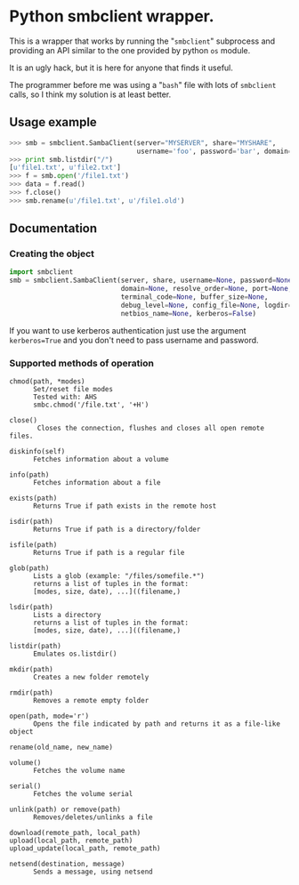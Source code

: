 # Python smbclient wrapper. 

This is a wrapper that works by running the "`smbclient`" subprocess and providing
an API similar to the one provided by python `os` module.

It is an ugly hack, but it is here for anyone that finds it useful.

The programmer before me was using a "`bash`" file with lots of `smbclient` calls, 
so I think my solution is at least better.

## Usage example 

```python
>>> smb = smbclient.SambaClient(server="MYSERVER", share="MYSHARE", 
                                username='foo', password='bar', domain='baz')
>>> print smb.listdir("/")
[u'file1.txt', u'file2.txt']
>>> f = smb.open('/file1.txt')
>>> data = f.read()
>>> f.close()
>>> smb.rename(u'/file1.txt', u'/file1.old')
```

## Documentation 

### Creating the object 

```python
import smbclient
smb = smbclient.SambaClient(server, share, username=None, password=None,
                            domain=None, resolve_order=None, port=None, ip=None,
                            terminal_code=None, buffer_size=None,
                            debug_level=None, config_file=None, logdir=None,
                            netbios_name=None, kerberos=False)
```

If you want to use kerberos authentication just use the argument 
`kerberos=True` and you don't need to pass username and password.

### Supported methods of operation 

```
chmod(path, *modes)
      Set/reset file modes
      Tested with: AHS
      smbc.chmod('/file.txt', '+H')
  
close()
       Closes the connection, flushes and closes all open remote files.
  
diskinfo(self)
      Fetches information about a volume
  
info(path)
      Fetches information about a file
  
exists(path)
      Returns True if path exists in the remote host

isdir(path)
      Returns True if path is a directory/folder

isfile(path)
      Returns True if path is a regular file

glob(path)
      Lists a glob (example: "/files/somefile.*")
      returns a list of tuples in the format:
      [modes, size, date), ...]((filename,)

lsdir(path)
      Lists a directory
      returns a list of tuples in the format:
      [modes, size, date), ...]((filename,)

listdir(path)
      Emulates os.listdir()

mkdir(path)
      Creates a new folder remotely

rmdir(path)
      Removes a remote empty folder

open(path, mode='r')
      Opens the file indicated by path and returns it as a file-like object

rename(old_name, new_name)

volume()
      Fetches the volume name

serial()
      Fetches the volume serial

unlink(path) or remove(path)
      Removes/deletes/unlinks a file
  
download(remote_path, local_path)
upload(local_path, remote_path) 
upload_update(local_path, remote_path)

netsend(destination, message)
      Sends a message, using netsend
```